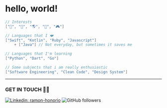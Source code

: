 # hello, world! 

```swift
// Interests
["🎸", "🌿", "🌎", "🔭", "🎮"]

// Languages that I ❤️
["Swift", "Kotlin", "Ruby", "Javascript"]
    + ["Java"] // Not everyday, but sometimes it saves me

// Languages that I'm learning
["Python", "Dart", "Go"]

// Some subjects that i am really enthusiastic
["Software Engineering", "Clean Code", "Design System"]
```

---
### GET IN TOUCH 🤙🏽
[![Linkedin: ramon-honorio](https://img.shields.io/badge/-Ramon%20Honorio-blue?style=flat&logo=Linkedin&logoColor=white&link=https://www.linkedin.com/in/ramonhonorio/)](https://www.linkedin.com/in/ramonhonorio/)
![GitHub followers](https://img.shields.io/github/followers/ramonilho?style=flatlabel=Follow&style=for-the-badge&logo=Github&logoColor=white)
